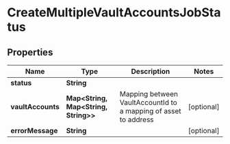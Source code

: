 

# CreateMultipleVaultAccountsJobStatus


## Properties

| Name | Type | Description | Notes |
|------------ | ------------- | ------------- | -------------|
|**status** | **String** |  |  |
|**vaultAccounts** | **Map&lt;String, Map&lt;String, String&gt;&gt;** | Mapping between VaultAccountId to a mapping of asset to address |  [optional] |
|**errorMessage** | **String** |  |  [optional] |



